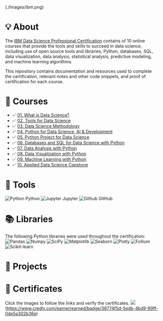 (./Images/ibm.png)

# 💡 About
The [IBM Data Science Professional Certification](https://www.coursera.org/professional-certificates/ibm-data-science) contains of 10 online courses that provide the tools and skills to succeed in data science, including use of open source tools and libraries, Python, databases, SQL, data visualization, data analysis, statistical analysis, predictive modeling, and machine learning algorithms.

This repository contains documentation and resources used to complete the certification, relevant notes and other code snippets, and proof of certification for each course.

# 📖 Courses
- ✅ [01. What is Data Science?](./01.%20What%20is%20Data%20Science/)
- ✅ [02. Tools for Data Science](./02.%20Tools%20for%20Data%20Science/)
- ✅ [03. Data Science Methodology](./03.%20Data%20Science%20Methodology/)
- ✅ [04. Python for Data Science, AI & Development](./04.%20Python%20for%20Data%20Science,%20AI%20&%20Development/)
- ✅ [05. Python Project for Data Science](./05.%20Python%20Project%20for%20Data%20Science/)
- ✅ [06. Databases and SQL for Data Science with Python](./06.%20Databases%20and%20SQL%20for%20Data%20Science%20with%20Python/)
- ✅ [07. Data Analysis with Python](./07.%20Data%20Analysis%20with%20Python/)
- ✅ [08. Data Visualization with Python](./08.%20Data%20Visualization%20with%20Python/)
- ✅ [09. Machine Learning with Python](./09.%20Machine%20Learning%20with%20Python/)
- ✅ [10. Applied Data Science Capstone](./10.%20Applied%20Data%20Science%20Capstone/)

# 🧰 Tools
![Python](./Images/python.png)
Python 
![Jupyter](./Images/jupyter.png)
Jupyter 
![Github](./Images/github.svg)
GitHub

# 📚 Libraries
The following Python libraries were used throughout the certification:
![Pandas](./Images/pandas.png)
![Numpy](./Images/numpy.png)
![SciPy](./Images/scipy.jpg)
![Matplotlib](./Images/matplotlib.svg)
![Seaborn](./Images/seaborn.png)
![Plotly](./Images/Plotly-logo.jpg)
![Follium](./Images/follium.png)
![Scikit-learn](./Images/scikit_learn.png)

# 📂 Projects

# 🏅 Certificates
Click the images to follow the links and verify the certificates.
![](./Images/Professional_Certificate_-_Data_Science.png)(https://www.credly.com/earner/earned/badge/36774f5d-5edb-4bd9-89ff-0de5a302b36e)
